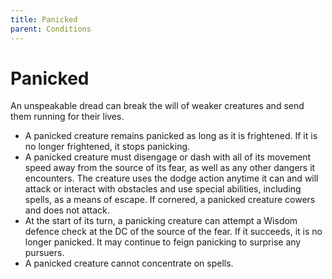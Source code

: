 ```yaml
---
title: Panicked
parent: Conditions
---
```


# Panicked
An unspeakable dread can break the will of weaker creatures and send them running for their lives. 

* A panicked creature remains panicked as long as it is frightened. If it is no longer frightened, it stops panicking. 
* A panicked creature must disengage or dash with all of its movement speed away from the source of its fear, as well as any other dangers it encounters. The creature uses the dodge action anytime it can and will attack or interact with obstacles and use special abilities, including spells, as a means of escape. If cornered, a panicked creature cowers and does not attack. 
* At the start of its turn, a panicking creature can attempt a Wisdom defence check at the DC of the source of the fear. If it succeeds, it is no longer panicked. It may continue to feign panicking to surprise any pursuers.
* A panicked creature cannot concentrate on spells.